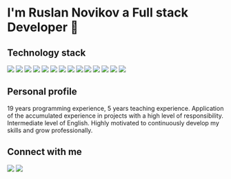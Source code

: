 # I'm Ruslan Novikov a Full stack Developer 👋

## Technology stack 
<img src="https://img.shields.io/badge/javascript%20-%23323330.svg?&style=for-the-badge&logo=javascript&logoColor=%23F7DF1E" /> <img src="https://img.shields.io/badge/node.js%20-%2343853D.svg?&style=for-the-badge&logo=node.js&logoColor=white" /> <img src="https://img.shields.io/badge/typescript%20-%23007ACC.svg?&style=for-the-badge&logo=typescript&logoColor=white" /> <img src="https://img.shields.io/badge/react%20-%2320232a.svg?&style=for-the-badge&logo=react&logoColor=%2361DAFB" /> <img src="https://img.shields.io/badge/php-%23777BB4.svg?&style=for-the-badge&logo=php&logoColor=white" /> <img src="https://img.shields.io/badge/symfony-%23777BB4.svg?&style=for-the-badge&logo=symfony&logoColor=white" /> <img src="https://img.shields.io/badge/laravel-%23777BB4.svg?&style=for-the-badge&logo=laravel&logoColor=white" /> <img src="https://img.shields.io/badge/yii2-%23777BB4.svg?&style=for-the-badge&logo=yii2&logoColor=white" />
<img src="https://img.shields.io/badge/go-%2300ADD8.svg?&style=for-the-badge&logo=go&logoColor=white" /> <img src="https://img.shields.io/badge/mysql-%2300f.svg?&style=for-the-badge&logo=mysql&logoColor=white" /> <img src="https://img.shields.io/badge/heroku%20-430098.svg?&style=for-the-badge&logo=heroku&logoColor=white" /> <img src="https://img.shields.io/badge/Ubuntu-%23232F3E?logo=ubuntu&logoColor=white&style=for-the-badge" /> <img src="https://img.shields.io/badge/Amazon%20AWS-%23232F3E?logo=amazon-aws&logoColor=white&style=for-the-badge" /> <img src="https://img.shields.io/badge/shell_script%20-%23121011.svg?&style=for-the-badge&logo=gnu-bash&logoColor=white" />

## Personal profile
19 years programming experience, 5 years teaching experience.
Application of the accumulated experience in projects with a high level of responsibility. 
Intermediate level of English.
Highly motivated to continuously develop my skills and grow professionally. 

## Connect with me 
<a href='https://www.linkedin.com/in/terminovo/'><img src="https://img.shields.io/badge/linkedin-%230077B5.svg?&style=for-the-badge&logo=linkedin&logoColor=white" /></a> <a href='https://t.me/nofikoff'><img src="https://img.shields.io/badge/telegram-D14836?color=2CA5E0&style=for-the-badge&logo=telegram&logoColor=white" /></a>









